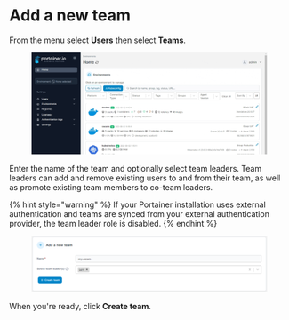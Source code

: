 # Add a new team

From the menu select **Users** then select **Teams**.&#x20;

<figure><img src="../../../.gitbook/assets/2.15-settings-users-teams.gif" alt=""><figcaption></figcaption></figure>

Enter the name of the team and optionally select team leaders. Team leaders can add and remove existing users to and from their team, as well as promote existing team members to co-team leaders.

{% hint style="warning" %}
If your Portainer installation uses external authentication and teams are synced from your external authentication provider, the team leader role is disabled.
{% endhint %}

<figure><img src="../../../.gitbook/assets/2.15-settings-users-teams-add.png" alt=""><figcaption></figcaption></figure>

When you're ready, click **Create team**.
